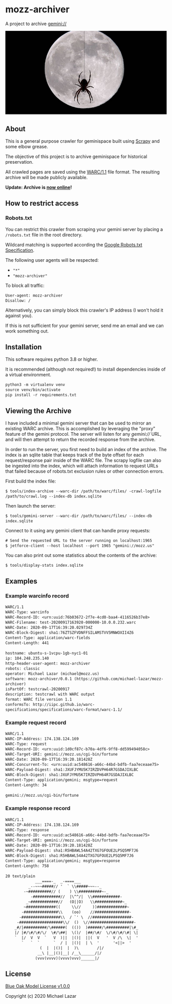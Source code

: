 # mozz-archiver

A project to archive [gemini://](https://gemini.circumlunar.space/)

![Spider Moon](logo.jpg)

## About

This is a general purpose crawler for geminispace built using [Scrapy](https://docs.scrapy.org/en/latest/index.html) and some elbow grease.

The objective of this project is to archive geminispace for historical preservation.

All crawled pages are saved using the [WARC/1.1](https://iipc.github.io/warc-specifications/specifications/warc-format/warc-1.1/) file format. The resulting archive will be made publicly available.

**Update: Archive is [now online](ARCHIVE.md)!**

## How to restrict access

### Robots.txt

You can restrict this crawler from scraping your gemini server by placing a ``/robots.txt`` file in the root directory.

Wildcard matching is supported according the [Google Robots.txt Specification](https://developers.google.com/search/reference/robots_txt).

The following user agents will be respected:
- ``"*"``
- ``"mozz-archiver"``

To block all traffic:

```
User-agent: mozz-archiver
Disallow: /
```

Alternatively, you can simply block this crawler's IP address (I won't hold it against you).

If this is not sufficient for your gemini server, send me an email and we can work something out.

## Installation

This software requires python 3.8 or higher.

It is recommended (although not required!) to install dependencies inside of a virtual environment.

```
python3 -m virtualenv venv
source venv/bin/activate
pip install -r requirements.txt
```

## Viewing the Archive

I have included a minimal gemini server that can be used to mirror an existing WARC archive.
This is accomplished by leveraging the "proxy" feature of the gemini protocol. The server will
listen for any *gemini://* URL, and will then attempt to return the recorded response from the
archive.

In order to run the server, you first need to build an index of the archive. The index is an
sqlite table that keeps track of the byte offset for each request/response pair inside of the
WARC file. The scrapy logfile can also be ingested into the index, which will attach information
to request URLs that failed because of robots.txt exclusion rules or other connection errors.

First build the index file:

```
$ tools/index-archive --warc-dir /path/to/warc/files/ -crawl-logfile /path/to/crawl.log --index-db index.sqlite
```

Then launch the server:

```
$ tools/gemini-server --warc-dir /path/to/warc/files/ --index-db index.sqlite
```

Connect to it using any gemini client that can handle proxy requests:

```
# Send the requested URL to the server running on localhost:1965
$ jetforce-client --host localhost --port 1965 "gemini://mozz.us"
```

You can also print out some statistics about the contents of the archive:

```
$ tools/display-stats index.sqlite
```


## Examples

### Example **warcinfo** record

```
WARC/1.1
WARC-Type: warcinfo
WARC-Record-ID: <urn:uuid:76b03672-2f7e-4cd0-baa4-4116526b37e8>
WARC-Filename: test-20200917163920-000000-10.0.0.232.warc
WARC-Date: 2020-09-17T16:39:20.029734Z
WARC-Block-Digest: sha1:76ZTSZFVDNFFSILAMSTVV5MNWOXII4Z6
Content-Type: application/warc-fields
Content-Length: 441

hostname: ubuntu-s-1vcpu-1gb-nyc1-01
ip: 104.248.235.140
http-header-user-agent: mozz-archiver
robots: classic
operator: Michael Lazar (michael@mozz.us)
software: mozz-archiver/0.0.1 (https://github.com/michael-lazar/mozz-archiver)
isPartOf: testcrawl-20200917
description: testcrawl with WARC output
format: WARC file version 1.1
conformsTo: http://iipc.github.io/warc-specifications/specifications/warc-format/warc-1.1/
```

### Example **request** record

```
WARC/1.1
WARC-IP-Address: 174.138.124.169
WARC-Type: request
WARC-Record-ID: <urn:uuid:1d0cf87c-b70a-4df6-9ff8-dd599494058c>
WARC-Target-URI: gemini://mozz.us/cgi-bin/fortune
WARC-Date: 2020-09-17T16:39:20.181428Z
WARC-Concurrent-To: <urn:uuid:ac548616-a66c-44bd-bdfb-faa7eceaae75>
WARC-Payload-Digest: sha1:JXUFJYMU5K7IRZDVPH64R7GSDAJIXLBC
WARC-Block-Digest: sha1:JXUFJYMU5K7IRZDVPH64R7GSDAJIXLBC
Content-Type: application/gemini; msgtype=request
Content-Length: 34

gemini://mozz.us/cgi-bin/fortune
```

### Example **response** record

```
WARC/1.1
WARC-IP-Address: 174.138.124.169
WARC-Type: response
WARC-Record-ID: <urn:uuid:ac548616-a66c-44bd-bdfb-faa7eceaae75>
WARC-Target-URI: gemini://mozz.us/cgi-bin/fortune
WARC-Date: 2020-09-17T16:39:20.181428Z
WARC-Payload-Digest: sha1:R5HBAWL54A42TXG7GFOUE2LPSQ5MF7J6
WARC-Block-Digest: sha1:R5HBAWL54A42TXG7GFOUE2LPSQ5MF7J6
Content-Type: application/gemini; msgtype=response
Content-Length: 758

20 text/plain
			 ___====-_  _-====___
		  _--~~~#####// '  ` \\#####~~~--_
		-~##########// (    ) \\##########~-_
	       -############//  |\^^/|  \\############-
	     _~############//   (O||O)   \\############~_ 
	    ~#############((     \\//     ))#############~  
	   -###############\\    (oo)    //###############-
	  -#################\\  / `' \  //#################- 
	 -###################\\/  ()  \//###################-
	_#/|##########/\######(  (())  )######/\##########|\#_
	|/ |#/\#/\#/\/  \#/\##|  \()/  |##/\#/  \/\#/\#/\#| \|
	`  |/  V  V  `   V  )||  |()|  ||(  V   '  V /\  \|  '
	   `   `  `      `  / |  |()|  | \  '      '<||>  '
			   (  |  |()|  |  )\        /|/
			  __\ |__|()|__| /__\______/|/
			 (vvv(vvvv)(vvvv)vvv)______|/
```

## License

[Blue Oak Model License v1.0.0](https://blueoakcouncil.org/license/1.0.0)

Copyright (c) 2020 Michael Lazar
